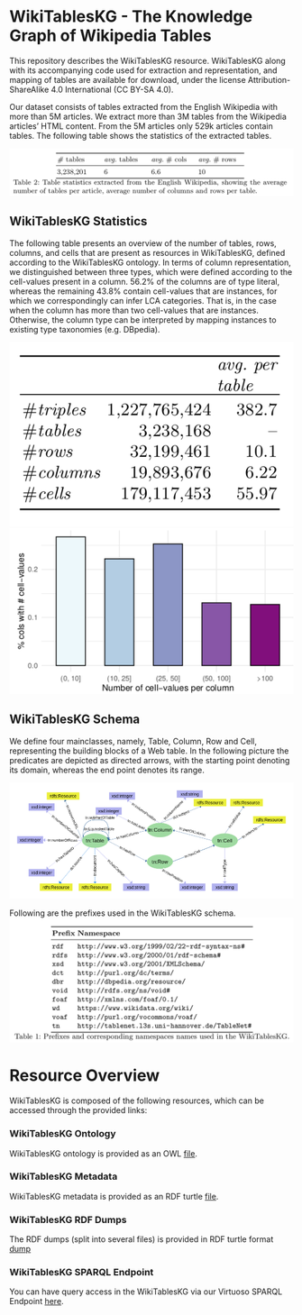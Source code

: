 # WikiTablesKG - The Knowledge Graph of Wikipedia Tables
This repository describes the WikiTablesKG resource. WikiTablesKG along with its accompanying code used for extraction and
representation, and mapping of tables are available for download, under the license Attribution-ShareAlike 4.0 International (CC BY-SA 4.0).

Our dataset consists of tables extracted from the English Wikipedia with more than 5M articles. We extract more than 3M tables from the Wikipedia articles’ HTML content. From the 5M articles only 529k articles contain tables. The following table shows the statistics of the extracted tables.

![Table statistics extracted from the English Wikipedia, ](images/wikipedia_tables.png)

## WikiTablesKG Statistics
The following table  presents an overview of the number of tables, rows, columns, and cells that are present as
resources in WikiTablesKG, defined according to the WikiTablesKG ontology. In terms of column representation, we distinguished between three types, which were defined according to the cell-values present in a column. 56.2% of the columns are of type literal, whereas the remaining 43.8% contain cell-values that are instances, for which we correspondingly can infer LCA categories. That is, in the case when the column has more than two cell-values that are instances. Otherwise, the column type can be interpreted by mapping instances to existing type taxonomies (e.g. DBpedia).

![WikiTablesKG Statistics](images/statistics2.png)
![Column distribution according to the num-ber of cell-values](images/distributions2.png)

## WikiTablesKG Schema
We define four mainclasses, namely, Table, Column, Row and Cell, representing the building blocks of a Web table. 
In the following  picture the predicates are depicted as directed arrows, with the starting point denoting its domain, whereas the end point denotes its range. 

![WikiTablesKG schema representation in a graph](images/wikiTablesKG_schema.png)

Following are the prefixes used in the WikiTablesKG schema.
![](images/prefixes.png)

# Resource Overview
WikiTablesKG is composed of the following resources, which can be accessed
through the provided links:

### WikiTablesKG Ontology
WikiTablesKG ontology is provided as an OWL [file](ontology.owl).

### WikiTablesKG Metadata
WikiTablesKG metadata is provided as an RDF turtle [file](metadata.ttl).  


### WikiTablesKG RDF Dumps

The RDF dumps (split into several files) is provided in RDF turtle format [dump](http://l3s.de/~fetahu/wikitables_kg/rdf_dumps/) 

### WikiTablesKG SPARQL Endpoint
You can have query access in the WikiTablesKG via our Virtuoso SPARQL Endpoint [here](http://www.tablenet.l3s.uni-hannover.de/sparql).
